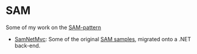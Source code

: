 # SAM

Some of my work on the [SAM-pattern](http://sam.js.org)

* [SamNetMvc](https://github.com/robsiera/SAM/tree/master/SamNetMvc): Some of the original [SAM samples](https://github.com/jdubray/sam-samples/), migrated onto a .NET back-end.